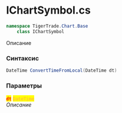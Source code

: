 
# IChartSymbol.cs
```csharp
namespace TigerTrade.Chart.Base  
    class IChartSymbol
```

Описание

### Синтаксис
```csharp
DateTime ConvertTimeFromLocal(DateTime dt)
```

### Параметры  
<mark style="color:red;">**`dt`**</mark> <mark style="color: rgb(255, 166, 87);">`DateTime`</mark>  
 *Описание*  
  

                    
                    